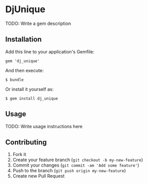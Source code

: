 # DjUnique

TODO: Write a gem description

## Installation

Add this line to your application's Gemfile:

    gem 'dj_unique'

And then execute:

    $ bundle

Or install it yourself as:

    $ gem install dj_unique

## Usage

TODO: Write usage instructions here

## Contributing

1. Fork it
2. Create your feature branch (`git checkout -b my-new-feature`)
3. Commit your changes (`git commit -am 'Add some feature'`)
4. Push to the branch (`git push origin my-new-feature`)
5. Create new Pull Request

